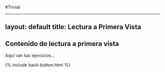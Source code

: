 #Trivial

---
layout: default
title: Lectura a Primera Vista
---

## Contenido de lectura a primera vista

Aquí van tus ejercicios...

{% include back-button.html %}
